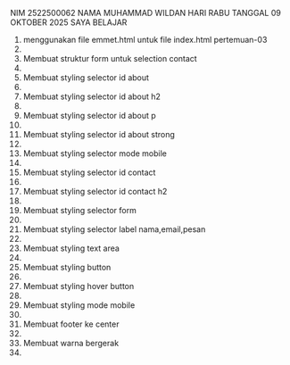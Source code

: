 NIM 2522500062
NAMA MUHAMMAD WILDAN 
HARI RABU TANGGAL 09 OKTOBER 2025 SAYA BELAJAR<ol>
<li>menggunakan file emmet.html untuk file index.html pertemuan-03<li>
<li>Membuat struktur form untuk selection contact<li>
<li>Membuat styling selector id about<li>
<li>Membuat styling selector id about h2<li>
<li>Membuat styling selector id about p<li>
<li>Membuat styling selector id about strong<li>
<li>Membuat styling selector mode mobile<li>
<li>Membuat styling selector id contact<li>
<li>Membuat styling selector id contact h2<li>
<li>Membuat styling selector form<li>
<li>Membuat styling selector label nama,email,pesan<li>
<li>Membuat styling text area<li>
<li>Membuat styling button<li>
<li>Membuat styling hover button<li>
<li>Membuat styling mode mobile<li>
<li>Membuat footer ke center<li>
<li>Membuat warna bergerak<li>